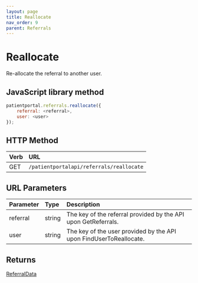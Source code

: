 ```yaml
---
layout: page
title: Reallocate
nav_order: 9
parent: Referrals
---
```


# Reallocate

Re-allocate the referral to another user.

## JavaScript library method

```javascript
patientportal.referrals.reallocate({
    referral: <referral>,
    user: <user>
});
```

## HTTP Method

| Verb | URL                                               |
|:-----|:--------------------------------------------------|
| GET | `/patientportalapi/referrals/reallocate` |

## URL Parameters

| Parameter | Type   | Description                                                 |
|:----------|:-------|:------------------------------------------------------------|
| referral | string | The key of the referral provided by the API upon GetReferrals. |
| user | string | The key of the user provided by the API upon FindUserToReallocate. |

## Returns

[ReferralData](../objects-and-data-types/referraldata)
